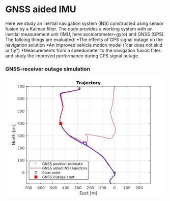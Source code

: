 # GNSS aided IMU

Here we study an inertial navigation system (INS) constructed using sensor fusion by a Kalman filter. The code provides a working system with an inertial measurement unit (IMU, here accelerometer+gyro) and GNSS (GPS). The folloing things are evaluated:
*The effects of GPS signal outage on the navigation solution
*An improved vehicle motion model (”car does not skid or fly”)
*Measurements from a speedometer to the navigation fusion filter.
and study the improved performance during GPS signal outage.

### GNSS-receiver outage simulation

![GNSS outage at 200s](Plots/gnss_outage.jpg)
